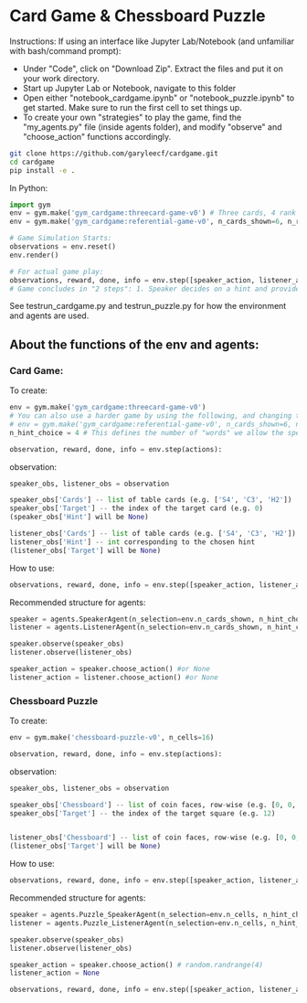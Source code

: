 # Card Game & Chessboard Puzzle

Instructions:
If using an interface like Jupyter Lab/Notebook (and unfamiliar with bash/command prompt):
* Under "Code", click on "Download Zip". Extract the files and put it on your work directory.
* Start up Jupyter Lab or Notebook, navigate to this folder
* Open either "notebook_cardgame.ipynb" or "notebook_puzzle.ipynb" to get started. Make sure to run the first cell to set things up.
* To create your own "strategies" to play the game, find the "my_agents.py" file (inside agents folder), and modify "observe" and "choose_action" functions accordingly.

```bash
git clone https://github.com/garyleecf/cardgame.git
cd cardgame
pip install -e .
```

In Python:
```python
import gym
env = gym.make('gym_cardgame:threecard-game-v0') # Three cards, 4 rank game
env = gym.make('gym_cardgame:referential-game-v0', n_cards_shown=6, n_ranks=13, use_playing_cards=True) # Six cards, full playing cards (13 ranks, with A, K, Q, J)

# Game Simulation Starts:
observations = env.reset()
env.render()

# For actual game play:
observations, reward, done, info = env.step([speaker_action, listener_action])
# Game concludes in "2 steps": 1. Speaker decides on a hint and provides an action, 2. Listener gets the hint, makes a selection as the action
```
See testrun_cardgame.py and testrun_puzzle.py for how the environment and agents are used.



## About the functions of the env and agents:
### Card Game:
To create:
```python
env = gym.make('gym_cardgame:threecard-game-v0')
# You can also use a harder game by using the following, and changing the arguments accordingly
# env = gym.make('gym_cardgame:referential-game-v0', n_cards_shown=6, n_ranks=13, use_playing_cards=True)
n_hint_choice = 4 # This defines the number of "words" we allow the speaker to choose from
```
```python
observation, reward, done, info = env.step(actions):
```

observation:
```python
speaker_obs, listener_obs = observation

speaker_obs['Cards'] -- list of table cards (e.g. ['S4', 'C3', 'H2'])
speaker_obs['Target'] -- the index of the target card (e.g. 0)
(speaker_obs['Hint'] will be None)

listener_obs['Cards'] -- list of table cards (e.g. ['S4', 'C3', 'H2'])
listener_obs['Hint'] -- int corresponding to the chosen hint
(listener_obs['Target'] will be None)
```

How to use:
```python
observations, reward, done, info = env.step([speaker_action, listener_action])
```

Recommended structure for agents:
```python
speaker = agents.SpeakerAgent(n_selection=env.n_cards_shown, n_hint_choice=n_hint_choice)
listener = agents.ListenerAgent(n_selection=env.n_cards_shown, n_hint_choice=n_hint_choice)

speaker.observe(speaker_obs)
listener.observe(listener_obs)

speaker_action = speaker.choose_action() #or None
listener_action = listener.choose_action() #or None
```
### Chessboard Puzzle
To create:
```python
env = gym.make('chessboard-puzzle-v0', n_cells=16)
```
```python
observation, reward, done, info = env.step(actions):
```

observation:
```python
speaker_obs, listener_obs = observation

speaker_obs['Chessboard'] -- list of coin faces, row-wise (e.g. [0, 0, 1, 1, 0, 0, 1, 1...])
speaker_obs['Target'] -- the index of the target square (e.g. 12)


listener_obs['Chessboard'] -- list of coin faces, row-wise (e.g. [0, 0, 1, 1, 0, 0, 1, 1...])
(listener_obs['Target'] will be None)
```

How to use:
```python
observations, reward, done, info = env.step([speaker_action, listener_action])
```

Recommended structure for agents:
```python
speaker = agents.Puzzle_SpeakerAgent(n_selection=env.n_cells, n_hint_choice=env.n_cells)
listener = agents.Puzzle_ListenerAgent(n_selection=env.n_cells, n_hint_choice=env.n_cells)

speaker.observe(speaker_obs)
listener.observe(listener_obs)

speaker_action = speaker.choose_action() # random.randrange(4)
listener_action = None

observations, reward, done, info = env.step([speaker_action, listener_action])
```    
